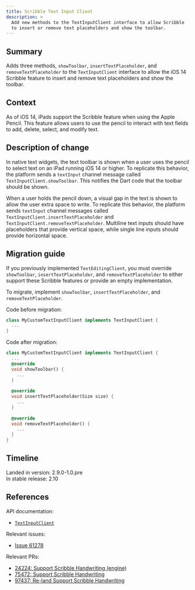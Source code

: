```yaml
---
title: Scribble Text Input Client
description: >
  Add new methods to the TextInputClient interface to allow Scribble
  to insert or remove text placeholders and show the toolbar.
---
```


## Summary

Adds three methods, `showToolbar`, `insertTextPlaceholder`, and
`removeTextPlaceholder` to the `TextInputClient` interface to allow the iOS 14
Scribble feature to insert and remove text placeholders and show the toolbar.

## Context

As of iOS 14, iPads support the Scribble feature when using the Apple Pencil.
This feature allows users to use the pencil to interact with text fields to
add, delete, select, and modify text.

## Description of change

In native text widgets, the text toolbar is shown when a user uses the pencil
to select text on an iPad running iOS 14 or higher.
To replicate this behavior, the platform sends a `textInput` channel message
called `TextInputClient.showToolbar`.
This notifies the Dart code that the toolbar should be shown.

When a user holds the pencil down, a visual gap in the text is shown to allow
the user extra space to write.
To replicate this behavior, the platform sends `textInput` channel messages
called `TextInputClient.insertTextPlaceholder` and
`TextInputClient.removeTextPlaceholder`.
Multiline text inputs should have placeholders that provide vertical space,
while single line inputs should provide horizontal space.

## Migration guide

If you previously implemented `TextEditingClient`, you must override
`showToolbar`, `insertTextPlaceholder`, and `removeTextPlaceholder` to either
support these Scribble features or provide an empty implementation.

To migrate, implement `showToolbar`, `insertTextPlaceholder`, and
`removeTextPlaceholder`.

Code before migration:

```dart
class MyCustomTextInputClient implements TextInputClient {
  ...
}
```

Code after migration:

```dart
class MyCustomTextInputClient implements TextInputClient {
  ...
  @override
  void showToolbar() {
    ...
  }
  
  @override
  void insertTextPlaceholder(Size size) {
    ...
  }
  
  @override
  void removeTextPlaceholder() {
    ...
  }
}
```

## Timeline

Landed in version: 2.9.0-1.0.pre<br>
In stable release: 2.10

## References

API documentation:

* [`TextInputClient`]({{site.api}}/flutter/services/TextInputClient-class.html)

Relevant issues:

* [Issue 61278]({{site.repo.flutter}}/issues/61278)

Relevant PRs:

* [24224: Support Scribble Handwriting (engine)][]
* [75472: Support Scribble Handwriting][]
* [97437: Re-land Support Scribble Handwriting][]

[24224: Support Scribble Handwriting (engine)]: {{site.repo.engine}}/pull/24224
[97437: Re-land Support Scribble Handwriting]: {{site.repo.flutter}}/pull/97437
[75472: Support Scribble Handwriting]: {{site.repo.flutter}}/pull/75472
